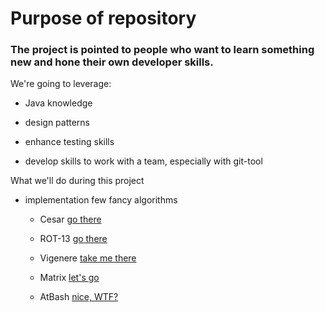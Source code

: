 # Purpose of repository

### The project is pointed to people who want to learn something new and hone their own developer skills.

We're going to leverage:

- Java knowledge

- design patterns

- enhance testing skills

- develop skills to work with a team, especially with git-tool


What we'll do during this project

- implementation few fancy algorithms

    - Cesar [go there][cesar_page]

    - ROT-13 [go there][rot13_page]

    - Vigenere [take me there][vigenere_page]

    - Matrix [let's go][matrix_page]

    - AtBash [nice, WTF?][AtBash_page]
    
    
    
  [cesar_page]: <src/main/java/sda/cipher/CesarGuide.md> (Cesar cipher guideline)
  [rot13_page]: <src/main/java/sda/cipher/Rot13Guide.md> (ROT-13 cipher guideline)
  [vigenere_page]: <src/main/java/sda/cipher/VigenereGuide.md> (Vigenere cipher guideline)
  [matrix_page]: <src/main/java/sda/cipher/MatrixGuide.md> (Matrix cipher guideline)
  [AtBash_page]: <src/main/java/sda/cipher/AtBashGuide.md> (AtBash cipher guideline)